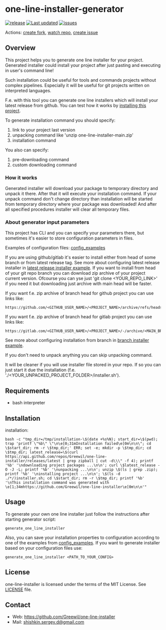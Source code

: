 # one-line-installer-generator
[![release](https://badgen.net/github/release/Greewil/one-line-installer/stable)](https://github.com/Greewil/one-line-installer/releases)
[![Last updated](https://img.shields.io/github/release-date/Greewil/one-line-installer?label=updated)](https://github.com/Greewil/one-line-installer/releases)
[![issues](https://badgen.net/github/issues/Greewil/one-line-installer)](https://github.com/Greewil/one-line-installer/issues)

Actions: [create fork](https://github.com/Greewil/one-line-installer/fork), [watch repo](https://github.com/Greewil/one-line-installer/subscription), [create issue](https://github.com/Greewil/one-line-installer/issues/new)

## Overview

This project helps you to generate one line installer for your project. 
Generated installer could install your project after just pasting and executing in user's command line!

Such installation could be useful for tools and commands projects without complex pipelines.
Especially it will be useful for git projects written on interpreted languages.

F.e. with this tool you can generate one line installers which will install your latest release from github. 
You can test how it works by [installing this project](#Installation). 

To generate installation command you should specify:
1. link to your project last version
2. unpacking command like 'unzip one-line-installer-main.zip'
3. installation command

You also can specify:
1. pre-downloading command
2. custom downloading command

### How it works

Generated installer will download your package to temporary directory and unpack it there. 
After that it will execute your installation command. 
If your unpack command don't change directory than installation will be started from temporary directory 
where your package was downloaded! 
And after all specified procedures installer will clear all temporary files.

### About generator input parameters

This project has CLI and you can specify your parameters there, 
but sometimes it's easier to store configuration parameters in files.

Examples of configuration files: [config_examples]

If you are using github/gitlab it's easier to install either from head of some branch or from latest release tag. 
See more about configuring latest release installer in [latest release installer example].
If you want to install from head of your git repo branch you can download zip archive of your project current version. 
Ofcourse you can yse just 'git clone <YOUR_REPO_LINK>' if you need it 
but downloading just archive with main head will be faster. 

If you want f.e. zip archive of branch head for github project you can use links like:

    https://github.com/<GITHUB_USER_NAME>/<PROJECT_NAME>/archive/refs/heads/<MAIN_BRANCH_NAME>.zip

If you want f.e. zip archive of branch head for gitlab project you can use links like:

    https://gitlab.com/<GITHUB_USER_NAME>/<PROJECT_NAME>/-/archive/<MAIN_BRANCH_NAME>/<PROJECT_NAME>.zip

See more about configuring installation from branch in [branch installer example].

If you don't need to unpack anything you can skip unpacking command.

It will be cleaner if you will use installer file stored in your repo. 
If so you can just start it due the installation (f.e. './<YOUR_UNPACKED_PROJECT_FOLDER>/installer.sh').

## Requirements

- bash interpreter

## Installation

installation:

    bash -c "tmp_dir=/tmp/installation-\$(date +%s%N); start_dir=\$(pwd); trap 'printf \"%b\" \"\n\e[0;31mInstallation failed\e[0m\n\n\"; cd \$start_dir; rm -r \$tmp_dir;' ERR; set -e; mkdir -p \$tmp_dir; cd \$tmp_dir; latest_release=\$(curl https://api.github.com/repos/Greewil/one-line-installer/releases/latest | grep zipball | cut -d\\\" -f 4); printf '%b' '\ndownloading project packages ...\n\n'; curl \$latest_release -O -J -L; printf '%b' '\nunpacking ...\n\n'; unzip \$(ls | grep .zip); printf '%b' '\ninstalling project ...\n\n'; \$(ls -d ./*/)installer.sh; cd \$start_dir; rm -r \$tmp_dir; printf '%b' '\nThis installation command was generated with \e[1;34mhttps://github.com/Greewil/one-line-installer\e[0m\n\n'"

## Usage

To generate your own one line installer just follow the instructions after starting generator script:

    generate_one_line_installer

Also, you can save your installation properties to configuration according to one of the examples from [config_examples].
If you want to generate installer based on your configuration files use:

    generate_one_line_installer <PATH_TO_YOUR_CONFIG>

## License

one-line-installer is licensed under the terms of the MIT License. See [LICENSE] file.

## Contact

* Web: <https://github.com/Greewil/one-line-installer>
* Mail: <shishkin.sergey.d@gmail.com>

[LICENSE]: https://github.com/Greewil/one-line-installer/blob/main/LICENSE
[config_examples]: https://github.com/Greewil/one-line-installer/blob/main/config_examples
[latest release installer example]: https://github.com/Greewil/one-line-installer/blob/main/config_examples/one-line-installer-latest-release.conf
[branch installer example]: https://github.com/Greewil/one-line-installer/blob/main/config_examples/one-line-installer-from-branch.conf
